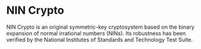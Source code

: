# NIN Crypto
NIN Crypto is an original symmetric-key cryptosystem based on the binary expansion of normal irrational numbers (NINs). Its robustness has been verified by the National Institutes of Standards and Technology Test Suite.
